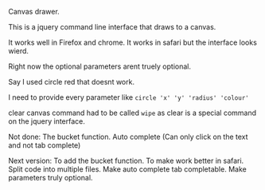 Canvas drawer.

This is a jquery command line interface that draws to a canvas.

It works well in Firefox and chrome.
It works in safari but the interface looks wierd.

Right now the optional parameters arent truely optional.

Say I used circle red
that doesnt work.

I need to provide every parameter like `circle 'x' 'y' 'radius' 'colour'`

clear canvas command had to be called `wipe` as clear is a special command on the jquery interface.

Not done:
	The bucket function.
	Auto complete (Can only click on the text and not tab complete)

Next version:
	To add the bucket function.
	To make work better in safari.
	Split code into multiple files.
	Make auto complete tab completable.
	Make parameters truly optional.